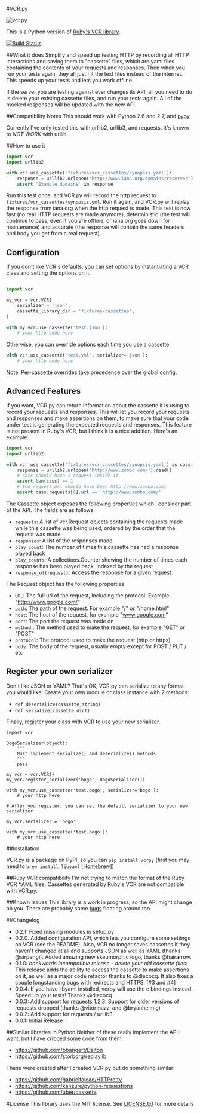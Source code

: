 #VCR.py

![vcr.py](https://raw.github.com/kevin1024/vcrpy/master/vcr.png)

This is a Python version of [Ruby's VCR library](https://github.com/myronmarston/vcr).

[![Build Status](https://secure.travis-ci.org/kevin1024/vcrpy.png?branch=master)](http://travis-ci.org/kevin1024/vcrpy)

##What it does
Simplify and speed up testing HTTP by recording all HTTP interactions and saving them to
"cassette" files, which are yaml files containing the contents of your
requests and responses.  Then when you run your tests again, they all 
just hit the text files instead of the internet.  This speeds up
your tests and lets you work offline.

If the server you are testing against ever changes its API, all you need
to do is delete your existing cassette files, and run your tests again.
All of the mocked responses will be updated with the new API.

##Compatibility Notes
This should work with Python 2.6 and 2.7, and [pypy](http://pypy.org).

Currently I've only tested this with urllib2, urllib3, and requests.  It's known to *NOT WORK* with urllib.

##How to use it
```python
import vcr
import urllib2

with vcr.use_cassette('fixtures/vcr_cassettes/synopsis.yaml'):
    response = urllib2.urlopen('http://www.iana.org/domains/reserved').read()
    assert 'Example domains' in response
```

Run this test once, and VCR.py will record the http request to
`fixtures/vcr_cassettes/synopsis.yml`. Run it again, and VCR.py will replay the
response from iana.org when the http request is made. This test is now fast (no
real HTTP requests are made anymore), deterministic (the test will continue to
pass, even if you are offline, or iana.org goes down for maintenance) and
accurate (the response will contain the same headers and body you get from a
real request).

## Configuration

If you don't like VCR's defaults, you can set options by instantiating a
VCR class and setting the options on it.

```python

import vcr

my_vcr = vcr.VCR(
    serializer = 'json',
    cassette_library_dir = 'fixtures/cassettes',
)

with my_vcr.use_cassette('test.json'):
    # your http code here
```

Otherwise, you can override options each time you use a cassette.  

```python
with vcr.use_cassette('test.yml', serializer='json'):
    # your http code here
```

Note: Per-cassette overrides take precedence over the global config.

## Advanced Features

If you want, VCR.py can return information about the cassette it is
using to record your requests and responses.  This will let you record
your requests and responses and make assertions on them, to make sure
that your code under test is generating the expected requests and
responses.  This feature is not present in Ruby's VCR, but I think it is
a nice addition.  Here's an example:

```python
import vcr
import urllib2

with vcr.use_cassette('fixtures/vcr_cassettes/synopsis.yaml') as cass:
    response = urllib2.urlopen('http://www.zombo.com/').read()
    # cass should have 1 request inside it
    assert len(cass) == 1 
    # the request url should have been http://www.zombo.com/
    assert cass.requests[0].url == 'http://www.zombo.com/'
```

The Cassette object exposes the following properties which I consider
part of the API.  The fields are as follows:

* `requests`: A list of vcr.Request objects containing the requests made
  while this cassette was being used, ordered by the order that the
  request was made.
* `responses`: A list of the responses made.
* `play_count`: The number of times this cassette has had a response
  played back
* `play_counts`: A collections.Counter showing the number of times each
  response has been played back, indexed by the request
* `response_of(request)`: Access the response for a given request.

The Request object has the following properties

  * `URL`: The full url of the request, including the protocol.  Example: "http://www.google.com/"
  * `path`: The path of the request.  For example "/" or "/home.html"
  * `host`: The host of the request, for example "www.google.com"
  * `port`: The port the request was made on
  * `method` : The method used to make the request, for example "GET" or "POST"
  * `protocol`: The protocol used to make the request (http or https)
  * `body`: The body of the request, usually empty except for POST / PUT / etc

## Register your own serializer

Don't like JSON or YAML?  That's OK, VCR.py can serialize to any format
you would like.  Create your own module or class instance with 2 methods:

 * `def deserialize(cassette_string)`
 * `def serialize(cassette_dict)`

Finally, register your class with VCR to use your
new serializer.

```
import vcr

BogoSerializer(object):
    """
    Must implement serialize() and deserialize() methods
    """
    pass

my_vcr = vcr.VCR()
my_vcr.register_serializer('bogo', BogoSerializer())

with my_vcr.use_cassette('test.bogo', serializer='bogo'):
    # your http here

# After you register, you can set the default serializer to your new serializer

my_vcr.serializer = 'bogo'

with my_vcr.use_cassette('test.bogo'):
    # your http here

```

##Installation

VCR.py is a package on PyPI, so you can `pip install vcrpy` (first you may need to `brew install libyaml` [[Homebrew](http://mxcl.github.com/homebrew/)])

##Ruby VCR compatibility
I'm not trying to match the format of the Ruby VCR YAML files.  Cassettes generated by
Ruby's VCR are not compatible with VCR.py.

##Known Issues
This library is a work in progress, so the API might change on you.
There are probably some [bugs](https://github.com/kevin1024/vcrpy/issues?labels=bug&page=1&state=open) floating around too.

##Changelog
* 0.2.1: Fixed missing modules in setup.py
* 0.2.0: Added configuration API, which lets you configure some settings
  on VCR (see the README). Also, VCR no longer saves cassettes if they
  haven't changed at all and supports JSON as well as YAML 
  (thanks @sirpengi).  Added amazing new skeumorphic logo, thanks @hairarrow.
* 0.1.0: *backwards incompatible release - delete your old cassette files*:  
  This release adds the ability to access the cassette to make assertions 
  on it, as well as a major code refactor thanks to @dlecocq.  It also
  fixes a couple longstanding bugs with redirects and HTTPS. [#3 and #4]
* 0.0.4: If you have libyaml installed, vcrpy will use the c bindings
  instead.  Speed up your tests!  Thanks @dlecocq
* 0.0.3: Add support for requests 1.2.3.  Support for older versions of requests dropped (thanks @vitormazzi and @bryanhelmig)
* 0.0.2: Add support for requests / urllib3
* 0.0.1: Initial Release

##Similar libraries in Python
Neither of these really implement the API I want, but I have cribbed some code
from them.
 * https://github.com/bbangert/Dalton
 * https://github.com/storborg/replaylib

These were created after I created VCR.py but do something similar:

 * https://github.com/gabrielfalcao/HTTPretty
 * https://github.com/kanzure/python-requestions
 * https://github.com/uber/cassette

#License
This library uses the MIT license.  See [LICENSE.txt](LICENSE.txt) for more details
